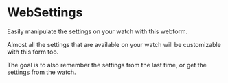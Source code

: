 # WebSettings

Easily manipulate the settings on your watch with this webform.

Almost all the settings that are available on your watch will
be customizable with this form too. 

The goal is to also remember the settings from the last time, 
or get the settings from the watch. 